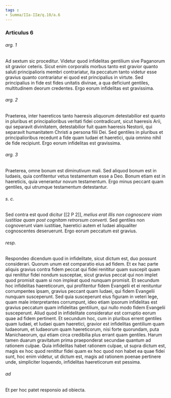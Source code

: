 ```yaml
---
tags : 
- Summa/IIa-IIæ/q.10/a.6
---
```


### Articulus 6

###### arg. 1
Ad sextum sic proceditur. Videtur quod infidelitas gentilium sive Paganorum sit gravior ceteris. Sicut enim corporalis morbus tanto est gravior quanto saluti principalioris membri contrariatur, ita peccatum tanto videtur esse gravius quanto contrariatur ei quod est principalius in virtute. Sed principalius in fide est fides unitatis divinae, a qua deficiunt gentiles, multitudinem deorum credentes. Ergo eorum infidelitas est gravissima.

###### arg. 2
Praeterea, inter haereticos tanto haeresis aliquorum detestabilior est quanto in pluribus et principalioribus veritati fidei contradicunt, sicut haeresis Arii, qui separavit divinitatem, detestabilior fuit quam haeresis Nestorii, qui separavit humanitatem Christi a persona filii Dei. Sed gentiles in pluribus et principalioribus recedunt a fide quam Iudaei et haeretici, quia omnino nihil de fide recipiunt. Ergo eorum infidelitas est gravissima.

###### arg. 3
Praeterea, omne bonum est diminutivum mali. Sed aliquod bonum est in Iudaeis, quia confitentur vetus testamentum esse a Deo. Bonum etiam est in haereticis, quia venerantur novum testamentum. Ergo minus peccant quam gentiles, qui utrumque testamentum detestantur.

###### s. c.
Sed contra est quod dicitur [[2 P 2]], *melius erat illis non cognoscere viam iustitiae quam post cognitam retrorsum converti*. Sed gentiles non cognoverunt viam iustitiae, haeretici autem et Iudaei aliqualiter cognoscentes deseruerunt. Ergo eorum peccatum est gravius.

###### resp.
Respondeo dicendum quod in infidelitate, sicut dictum est, duo possunt considerari. Quorum unum est comparatio eius ad fidem. Et ex hac parte aliquis gravius contra fidem peccat qui fidei renititur quam suscepit quam qui renititur fidei nondum susceptae, sicut gravius peccat qui non implet quod promisit quam si non impleat quod nunquam promisit. Et secundum hoc infidelitas haereticorum, qui profitentur fidem Evangelii et ei renituntur corrumpentes ipsam, gravius peccant quam Iudaei, qui fidem Evangelii nunquam susceperunt. Sed quia susceperunt eius figuram in veteri lege, quam male interpretantes corrumpunt, ideo etiam ipsorum infidelitas est gravius peccatum quam infidelitas gentilium, qui nullo modo fidem Evangelii susceperunt. Aliud quod in infidelitate consideratur est corruptio eorum quae ad fidem pertinent. Et secundum hoc, cum in pluribus errent gentiles quam Iudaei, et Iudaei quam haeretici, gravior est infidelitas gentilium quam Iudaeorum, et Iudaeorum quam haereticorum, nisi forte quorundam, puta Manichaeorum, qui etiam circa credibilia plus errant quam gentiles. Harum tamen duarum gravitatum prima praeponderat secundae quantum ad rationem culpae. Quia infidelitas habet rationem culpae, ut supra dictum est, magis ex hoc quod renititur fidei quam ex hoc quod non habet ea quae fidei sunt, hoc enim videtur, ut dictum est, magis ad rationem poenae pertinere unde, simpliciter loquendo, infidelitas haereticorum est pessima.

###### ad 
Et per hoc patet responsio ad obiecta.

